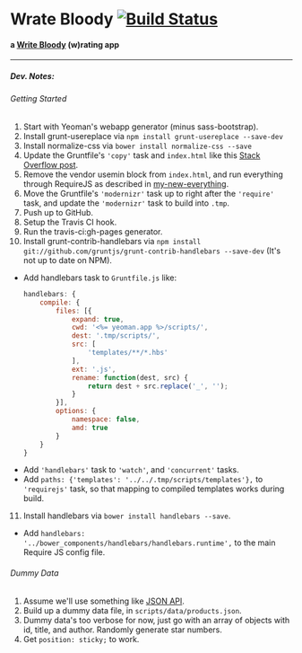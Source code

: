 # Wrate Bloody [![Build Status](https://travis-ci.org/mysterycommand/wrateblody.app.png?branch=master)](https://travis-ci.org/mysterycommand/wrateblody.app)
#### a [Write Bloody](http://writebloody.com/) (w)rating app

---

##### Dev. Notes:
###### Getting Started
1. Start with Yeoman's webapp generator (minus sass-bootstrap).
2. Install grunt-usereplace via `npm install grunt-usereplace --save-dev`
3. Install normalize-css via `bower install normalize-css --save`
4. Update the Gruntfile's `'copy'` task and `index.html` like this [Stack Overflow post](http://stackoverflow.com/questions/18785984/grunt-include-bower-components-in-usemin-block).
5. Remove the vendor usemin block from `index.html`, and run everything through RequireJS as described in [my-new-everything](https://github.com/mysterycommand/my-new-everything).
6. Move the Gruntfile's `'modernizr'` task up to right after the `'require'` task, and update the `'modernizr'` task to build into `.tmp`.
7. Push up to GitHub.
8. Setup the Travis CI hook.
9. Run the travis-ci:gh-pages generator.
10. Install grunt-contrib-handlebars via `npm install git://github.com/gruntjs/grunt-contrib-handlebars --save-dev` (It's not up to date on NPM).
  - Add handlebars task to `Gruntfile.js` like:
    ```javascript
    handlebars: {
        compile: {
            files: [{
                expand: true,
                cwd: '<%= yeoman.app %>/scripts/',
                dest: '.tmp/scripts/',
                src: [
                    'templates/**/*.hbs'
                ],
                ext: '.js',
                rename: function(dest, src) {
                    return dest + src.replace('_', '');
                }
            }],
            options: {
                namespace: false,
                amd: true
            }
        }
    }
    ```
  - Add `'handlebars'` task to `'watch'`, and `'concurrent'` tasks.
  - Add `paths: {'templates': '../../.tmp/scripts/templates'},` to `'requirejs'` task, so that mapping to compiled templates works during build.
11. Install handlebars via `bower install handlebars --save`.
  - Add `handlebars: '../bower_components/handlebars/handlebars.runtime',` to the main Require JS config file.

###### Dummy Data
1. Assume we'll use something like [JSON API](http://wordpress.org/plugins/json-api/).
2. Build up a dummy data file, in `scripts/data/products.json`.
3. Dummy data's too verbose for now, just go with an array of objects with id, title, and author. Randomly generate star numbers.
4. Get `position: sticky;` to work.
